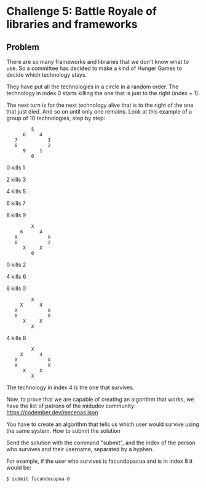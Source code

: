 # Challenge 5: Battle Royale of libraries and frameworks

## Problem

There are so many frameworks and libraries that we don't know what to use. So a committee has decided to make a kind of Hunger Games to decide which technology stays.

They have put all the technologies in a circle in a random order. The technology in index 0 starts killing the one that is just to the right (index + 1).

The next turn is for the next technology alive that is to the right of the one that just died. And so on until only one remains. Look at this example of a group of 10 technologies, step by step:

```
         5
      6     4
   7           3
   8           2
      9     1
         0
```

0 kills 1

2 kills 3

4 kills 5

6 kills 7

8 kills 9

```
         X
     6      4
   X           X
   8           2
      X     X
         0
````

0 kills 2

4 kills 6

8 kills 0

```
         X
     X      4
   X           X
   8           X
      X     X
         X
```

4 kills 8

```
         X
     X      4
   X           X
   X           X
      X     X
         X
````

The technology in index 4 is the one that survives.

Now, to prove that we are capable of creating an algorithm that works, we have the list of patrons of the midudev community: https://codember.dev/mecenas.json

You have to create an algorithm that tells us which user would survive using the same system.
How to submit the solution

Send the solution with the command "submit", and the index of the person who survives and their username, separated by a hyphen.

For example, if the user who survives is facundopacua and is in index 8 it would be:

`$ submit facundocapua-8`